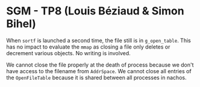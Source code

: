 # SGM - TP8 (Louis Béziaud & Simon Bihel)

When `sortf` is launched a second time, the file still is in `g_open_table`. This has no impact to evaluate the `mmap`
as closing a file only deletes or decrement various objects. No writing is involved.

We cannot close the file properly at the death of process because we don't have access to the filename from `AddrSpace`.
We cannot close all entries of the `OpenFileTable` because it is shared between all processes in nachos.
